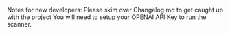 Notes for new developers:
Please skim over Changelog.md to get caught up with the project
You will need to setup your OPENAI API Key to run the scanner.
